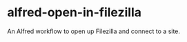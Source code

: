 alfred-open-in-filezilla
========================

An Alfred workflow to open up Filezilla and connect to a site.
